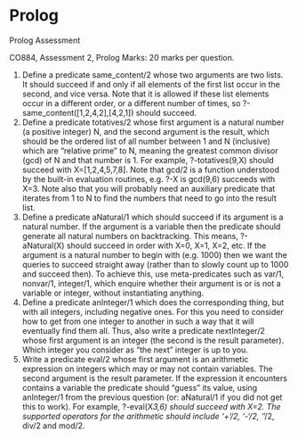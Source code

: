 # Prolog
Prolog Assessment


CO884, Assessment 2, Prolog
Marks: 20 marks per question.
1. Define a predicate same_content/2 whose two arguments are two lists. It should
succeed if and only if all elements of the first list occur in the second, and vice versa. Note
that it is allowed if these list elements occur in a different order, or a different number of
times, so ?-same_content([1,2,4,2],[4,2,1]) should succeed.
2. Define a predicate totatives/2 whose first argument is a natural number (a positive
integer) N, and the second argument is the result, which should be the ordered list of all
number between 1 and N (inclusive) which are “relative prime” to N, meaning the greatest
common divisor (gcd) of N and that number is 1. For example, ?-totatives(9,X)
should succeed with X=[1,2,4,5,7,8].
Note that gcd/2 is a function understood by the built-in evaluation routines, e.g. ?-X is
gcd(9,6) succeeds with X=3. Note also that you will probably need an auxiliary predicate
that iterates from 1 to N to find the numbers that need to go into the result list.
3. Define a predicate aNatural/1 which should succeed if its argument is a natural number.
If the argument is a variable then the predicate should generate all natural numbers on
backtracking. This means, ?-aNatural(X) should succeed in order with X=0, X=1, X=2,
etc.
If the argument is a natural number to begin with (e.g. 1000) then we want the queries to
succeed straight away (rather than to slowly count up to 1000 and succeed then). To achieve
this, use meta-predicates such as var/1, nonvar/1, integer/1, which enquire
whether their argument is or is not a variable or integer, without instantiating anything.
4. Define a predicate anInteger/1 which does the corresponding thing, but with all
integers, including negative ones. For this you need to consider how to get from one integer
to another in such a way that it will eventually find them all. Thus, also write a predicate
nextInteger/2 whose first argument is an integer (the second is the result parameter).
Which integer you consider as “the next” integer is up to you.
5. Write a predicate eval/2 whose first argument is an arithmetic expression on integers
which may or may not contain variables. The second argument is the result parameter. If the
expression it encounters contains a variable the predicate should “guess” its value, using
anInteger/1 from the previous question (or: aNatural/1 if you did not get this to
work). For example, ?-eval(X*3,6) should succeed with X=2.
The supported operators for the arithmetic should include ‘+’/2, ‘-‘/2, ‘*’/2, div/2 and
mod/2.
